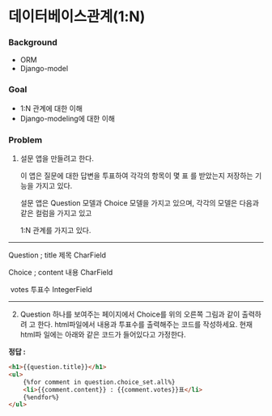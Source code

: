 # 데이터베이스관계(1:N)

### Background

- ORM
- Django-model

### Goal 

- 1:N 관계에 대한 이해
- Django-modeling에 대한 이해



### Problem

1. 설문 앱을 만들려고 한다.

   이 앱은 질문에 대한 답변을 투표하여 각각의 항목이 몇 표 를 받았는지 저장하는 기능을 가지고 있다.

   설문 앱은 Question 모델과 Choice 모델을 가지고 있으며, 각각의 모델은 다음과 같은 컬럼을 가지고 있고

   1:N 관계를 가지고 있다.

------

Question ; title 제목 CharField

Choice ; content 내용 CharField

​		votes 투표수 IntegerField

------



2. Question 하나를 보여주는 페이지에서 Choice를 위의 오른쪽 그림과 같이 출력하려 고 한다. html파일에서 내용과 투표수를 출력해주는 코드를 작성하세요. 현재 html파 일에는 아래와 같은 코드가 들어있다고 가정한다.

**정답 :**

```html
<h1>{{question.title}}</h1>
<ul>
    {%for comment in question.choice_set.all%}
    <li>{{comment.content}} : {{comment.votes}}표</li>
    {%endfor%}
</ul>
```



